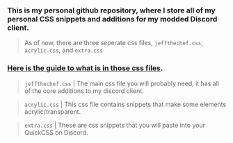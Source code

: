 ### This is my personal github repository, where I store all of my personal CSS snippets and additions for my modded Discord client.

> As of now, there are three seperate css files, `jeffthechef.css`, `acrylic.css`, and `extra.css`

### <ins>Here is the guide to what is in those css files</ins>.
> `jeffthechef.css` | The main css file you will probably need, it has all of the core additions to my discord client.

> `acrylic.css` | This css file contains snippets that make some elements acrylic/transparent.

> `extra.css` | These are css snippets that you will paste into your QuickCSS on Discord.
